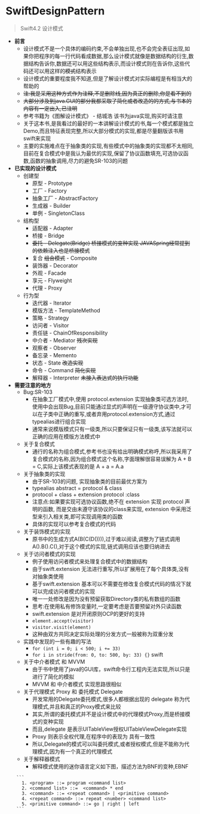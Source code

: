 # SwiftDesignPattern

>Swift4.2 设计模式 
>
*  **前言**  
	*  设计模式不是一个具体的编码约束,不会单独出现,也不会完全表征出现,如果你把程序的每一行代码看成数据,那么设计模式就像是数据结构的衍生,数据结构告诉你,数据还可以用这些结构表示,而设计模式则在告诉你,这些代码还可以用这样的~~模式~~结构表示
	*  设计模式的重要程度我不知道,但是了解设计模式对实际编程是有相当大的帮助的
	*  ~~注:我是采用这种方式作为注释,不是删除线,因为真正的删除,你是看不到的~~
	*  ~~大部分涉及到java.GUI的部分我都采取了简化或者改造的的方式,与书本的内容有一定出入,已注明~~
	* 参考书籍为《图解设计模式》 - 结城浩 该书为java实现,购买时请注意
	* 关于这本书,是我看过的最好的一本讲解设计模式的书,每一个模式都是独立Demo,而且特征表现完整,所以大部分模式的实现,都是尽量翻版该书用swift来实现
	* 主要的实施难点在于抽象类的实现,有些模式中的抽象类的实现都不太相同,目前在复合模式中是我认为最优的实现,保留了协议函数填充,可选协议函数,函数的抽象调用,尽力的避免SR-103的问题
*  **已实现的设计模式**
	* 创建型 
		* 原型 - Prototype 
		* 工厂 - Factory 
		* 抽象工厂 - AbstractFactory 
		* 生成器 - Builder 
		* 单例 - SingletonClass
	* 结构型
		* 适配器 - Adapter
		* 桥接 - Bridge 
		* ~~委托 - Delegate(Bridge) 桥接模式的变种实现 JAVASpring经常提到的依赖注入也是桥接模式~~
		* 复合 ~~组合模式~~ - Composite
		* 装饰器 - Decorator
		* 外观 - Facade
		* 享元 - Flyweight
		* 代理 - Proxy
	* 行为型
		* 迭代器 - Iterator
		* 模版方法 - TemplateMethod
		* 策略 - Strategy
		* 访问者 - Visitor
		* 责任链 - ChainOfResponsibility
		* 中介者 - Mediator ~~残次实现~~
		* 观察者 - Observer
		* 备忘录 - Memento
		* 状态 - State ~~改造实现~~
		* 命令 - Command ~~简化实现~~
		* 解释器 - Interpreter ~~未接入表达式的执行功能~~
*  **需要注意的地方**
	*  Bug:SR-103
		*  在抽象工厂模式中,使用 protocol.extension 实现抽象类可选方法时,使用中会出现Bug,目前只能通过显式的声明在一级遵守协议类中,才可以在子类中正确的重写,或者弃用protocol.extension方式,通过typealias进行组合实现
		*  通常来说模版模式只有一级类,所以只要保证只有一级类,该写法就可以正确的应用在模版方法模式中
	* 关于复合模式
		* 通行的名称为组合模式,参考书也没有给出明确模式称呼,所以我采用了复合模式的名称,因为组合模式这个名称,字面理解很容易误解为 A + B = C,实际上该模式表现的是 A + a = A.a
	* 关于抽象类的实现
		* 由于SR-103的问题, 实现抽象类的目前最优方案为 
		* typealias abstract = protocol & class
		* protocol + class + extension protocol :class
		* 注意点:如果要实现可选协议函数,绝不在 extension 实现 protocol 声明的函数, 而是交由未遵守该协议的class来实现, extension 中采用泛型来引入相关类,即可实现调用类的函数
		* 具体的实现可以参考复合模式的代码
	* 关于装饰模式的实现
		* 原书中的生成方式A(B(C(D()))),过于难以阅读,调整为了链式调用A().B().C(),对于这个模式的实现,链式调用应该也要归纳进去
	* 关于访问者模式的实现
		* 例子使用访问者模式来处理复合模式中的数据结构
		* 由于swift.extension 无法进行重写,所以扩展用在了每个具体类,没有对抽象类使用
		* 基于swift.extension 基本可以不需要在修改复合模式代码的情况下就可以完成访问者模式的实现
		* 唯一一处修改是因为没有预留获取Directory类的私有数组的函数
		* 思考:在使用私有修饰变量时,一定要考虑是否要预留对外只读函数
		* swift.extension 是对开闭原则OCP的更好的支持
		* ```element.accept(visitor)```
		* ```visitor.visit(element)```
		* 这种由双方共同决定实际处理的分发方式一般被称为双重分发
	* 实践中发现的一些有趣的写法
		* ```for (int i = 0; i < 500; i += 33)``` 
		* ```for i in stride(from: 0, to: 500, by: 33) {}``` swift
	* 关于中介者模式 和 MVVM
		* 由于书中使用了java的GUI库，swift命令行工程内无法实现,所以只是进行了简化的模拟
		* MVVM 和 中介者模式 实现思路很相似
	* 关于代理模式 Proxy 和 委托模式 Delegate
		*  开发常用的Delegate委托模式,很多人都根据出现的 delegate 称为代理模式,并且和真正的Proxy模式来比较
		*  其实,所谓的委托模式并不是设计模式中的代理模式Proxy,而是桥接模式的变种实现
		*  而且,delegate 是表示UITableView授权UITableViewDelegate实现
		*  Proxy 则表示全权代理,在程序中的表现为 具有一致性
		*  所以,Delegate的模式可以叫委托模式,或者授权模式,但是不能称为代理模式,因为有一个真正的代理模式
	* 关于解释器模式
		* 解释模式使用的迷你语言定义如下图，描述方法为BNF的变种,EBNF 
> 
		```
		  1. <program> ::= program <command list>
		  2. <command list> ::=  <command> * end
		  3. <command> ::= <repeat command> | <primitive command>
		  4. <repeat command> ::= repeat <number> <command list>
		  5. <primitive command> ::= go | right | left
		```
